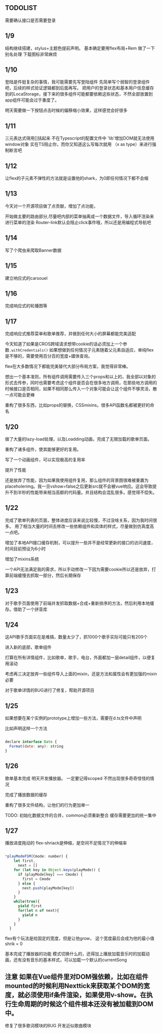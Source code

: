 ## TODOLIST ##

需要确认接口是否需要登录

## 1/9 ##

结构继续搭建，stylus+主题色提前声明。
基本确定要用flex布局+Rem
做了一下别名处理
下载图标非常麻烦
## 1/10 ##

登陆是件挺复杂的事情，我可能需要先写登陆组件
先简单写个弱智的登录组件吧，后续的样式验证逻辑都到后面再写。
把用户的登录状态和基本用户信息缓存到的LocaStorage，接下来的很多组件可能都要依赖这些状态，不然全部放置到app组件可能会过于重度了。

明天需要做一下按钮点击时候的偏移缩小效果，这样感觉会好很多

## 1/11 ##

三元表达式得用[]括起来
不在Typescript的配置文件中 'lib'增加DOM就无法使用window对象
实在TS阻止你，而你又知道这么写每次就用 （x as type）来进行强制断言吧


## 1/12 ##

让flex的子元素不弹性的方法就是设置他的shark，为0即任何情况下都不会缩


## 1/13 ##

今天对一个开源项目做了点贡献，增加了点功能，

开始做主要的路由部分,尽量吧内部的菜单抽离成一个数据文件，导入循环渲染来进行菜单的渲染
Router-link默认会阻止click事件哦，所以还是用编程式导航吧

## 1/14 ##

写了个爬虫来爬取Banner数据

## 1/15 ##

建立响应式的carsouel

## 1/16 ##

完成响应式的轮播图等

## 1/17 ##

完成响应式推荐菜单和歌单推荐，并做到任何大小的屏幕都能完美适配

今天知道了如果是CROS跨域请求想带cookie的话必须加上一个参数` .withCredentials() `
如果想做到任何情况子元素随着父元素自适应，单纯flex是不够的，需要使用百分百的宽度+媒体查询。

flex在大多数情况下都能完美替代大部分布局方案，我觉得非常棒。

想出一个基本准则，所有组件调用需要传入三个props和以上的，我全部以对象的形式去传参，同时也需要考虑这个组件是否会在很多地方调用，在那些地方调用的时候接口是否相同，如果不相同那么传入一个对象可能会让这个组件不够灵活，散一点可能会更棒


重构了很多东西，比如props的替换，CSSmixins。很多API函数名都被更好的命名



## 1/20 ##

做了大量的lazy-load处理，以及Loadding动画，完成了无限加载的歌单页面。

重构了诸多组件，使其能够更好的复用。

写了一个动画组件，可以实现极高的复用率

提升了性能

还是放弃了性能，因为如果我使用组件复用，那么组件的背景图很难被重置为placeholerimg。我一旦vshow=false之后更新src就不会被vue响应。这会导致提升不到半秒的性能带来相当高额的代码量。并且结构会混乱很多。感觉得不偿失。

## 1/22 ##

完成了歌单列表的页面，整体进度应该来说比较慢，不过没啥关系，因为我时间很多。
用了相当大量的时间去修改一些依赖组件和具体的样式，尽量做到仿真度高一点吧。

增加了本地API接口缓存机制，可以提升一些并不是经常更新的接口的访问速度，时间目前预设为6小时

增加了mixins系统

一个API无法满足我的需求，所以手动修改一下因为需要cookie所以还是放弃，打算前端缓慢去抓取一部分，然后长期保存

## 1/23 ##

对于歌手页面使用了前端并发抓取数据+合成+重新排序的方法，然后利用本地缓存。借助了一个拼音库

## 1/24 ##

这API歌手页面实在是难搞，数量太少了，抓1000个歌手实际可能只有200个

进入新的底部，歌单组件

打算在所有详情组件，比如歌单，歌手，电台，外面都加一层detail组件，以便复用滚动

考虑再三决定放弃一些组件导入上面的mixin，还是方法和属性会有更加强的mixin必要

对于歌单详情的BUG进行了修复，帮助开源项目　


## 1/25 ##

如果想要在某个实例的prototype上增加一些方法，需要在d.ts文件中声明

比如声明这样一个方法

```js

declare interface Date {
  Format(date: any): string
}

```

## 1/26 ##

歌单基本完成 明天开发播放器。
一定要记得scoped 不然出现很多奇奇怪怪的情况

完成了播放数据的缓存

重构了很多文件结构，让他们的行为更加单一

TODO: 初始化数据文件的合并，common必须重新整合 缓存需要更加的统一集中


## 1/27 ##

播放进度拖动的
flex-shriack是伸缩，是空间不足情况下的伸缩率

```js

*playModeFSM(Cmode: number) {
    let first,
      next = []
    for (let key in Object.keys(playMode)) {
      if (playMode[key] === Cmode) {
        first = Cmode
      } else {
        next.push(playMode[key])
      }
    }
    while(true){
      yield first
      for(let n of next){
        yield n
      }
    }
  }

```

flex有个玩法是给固定的宽度，但是让他grow， 这个宽度最后会成为他的最小值shrik = 0

基本完成了播放器的功能 模式切换什么的，还得加上播放加载音乐时的加载动画，还有没有音乐的基本样式，可以加载一个默认的currentSong



## 注意 如果在Vue组件里对DOM强依赖，比如在组件mounted的时候利用Nexttick来获取某个DOM的宽度，就必须使用if条件渲染，如果使用v-show。在执行生命周期的时候这个组件根本还没有被加载到DOM中。

修复了很多歌词模块的BUG 开发近似歌曲模块